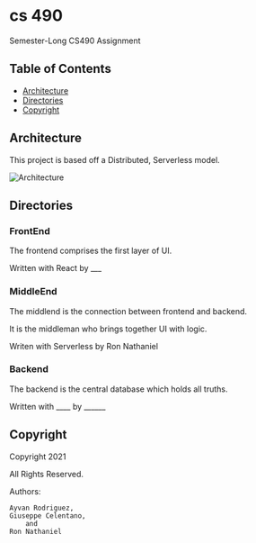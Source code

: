 # cs 490
Semester-Long CS490 Assignment

## Table of Contents
- [Architecture](#architecture)
- [Directories](#directories)
- [Copyright](#copyright)


## Architecture

This project is based off a Distributed, Serverless model. 

![Architecture](https://embed.creately.com/4UYwlRfaEaD?type=jpeg)


## Directories

### FrontEnd

The frontend comprises the first layer of UI.

Written with React by ___


### MiddleEnd

The middlend is the connection between frontend and backend.

It is the middleman who brings together UI with logic.

Writen with Serverless by Ron Nathaniel 

### Backend

The backend is the central database which holds all truths.

Written with ____ by ______

## Copyright

Copyright 2021

All Rights Reserved.

Authors:

    Ayvan Rodriguez,
    Giuseppe Celentano,
        and
    Ron Nathaniel
